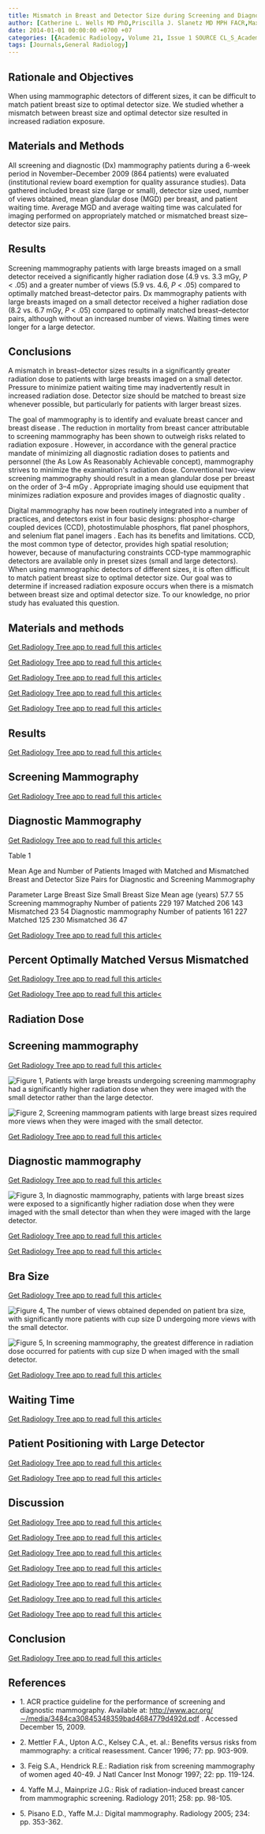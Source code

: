 ```yaml
---
title: Mismatch in Breast and Detector Size during Screening and Diagnostic Mammography Results in Increased Patient Radiation Dose
author: [Catherine L. Wells MD PhD,Priscilla J. Slanetz MD MPH FACR,Max P. Rosen MD MPH]
date: 2014-01-01 00:00:00 +0700 +07
categories: [{Academic Radiology, Volume 21, Issue 1 SOURCE CL_S_AcademicRadiologyVolume21Issue1 1}]
tags: [Journals,General Radiology]
---
```

## Rationale and Objectives

When using mammographic detectors of different sizes, it can be difficult to match patient breast size to optimal detector size. We studied whether a mismatch between breast size and optimal detector size resulted in increased radiation exposure.

## Materials and Methods

All screening and diagnostic (Dx) mammography patients during a 6-week period in November–December 2009 (864 patients) were evaluated (institutional review board exemption for quality assurance studies). Data gathered included breast size (large or small), detector size used, number of views obtained, mean glandular dose (MGD) per breast, and patient waiting time. Average MGD and average waiting time was calculated for imaging performed on appropriately matched or mismatched breast size–detector size pairs.

## Results

Screening mammography patients with large breasts imaged on a small detector received a significantly higher radiation dose (4.9 vs. 3.3 mGy, _P_ < .05) and a greater number of views (5.9 vs. 4.6, _P_ < .05) compared to optimally matched breast–detector pairs. Dx mammography patients with large breasts imaged on a small detector received a higher radiation dose (8.2 vs. 6.7 mGy, _P_ < .05) compared to optimally matched breast–detector pairs, although without an increased number of views. Waiting times were longer for a large detector.

## Conclusions

A mismatch in breast–detector sizes results in a significantly greater radiation dose to patients with large breasts imaged on a small detector. Pressure to minimize patient waiting time may inadvertently result in increased radiation dose. Detector size should be matched to breast size whenever possible, but particularly for patients with larger breast sizes.

The goal of mammography is to identify and evaluate breast cancer and breast disease . The reduction in mortality from breast cancer attributable to screening mammography has been shown to outweigh risks related to radiation exposure . However, in accordance with the general practice mandate of minimizing all diagnostic radiation doses to patients and personnel (the As Low As Reasonably Achievable concept), mammography strives to minimize the examination's radiation dose. Conventional two-view screening mammography should result in a mean glandular dose per breast on the order of 3–4 mGy . Appropriate imaging should use equipment that minimizes radiation exposure and provides images of diagnostic quality .

Digital mammography has now been routinely integrated into a number of practices, and detectors exist in four basic designs: phosphor-charge coupled devices (CCD), photostimulable phosphors, flat panel phosphors, and selenium flat panel imagers . Each has its benefits and limitations. CCD, the most common type of detector, provides high spatial resolution; however, because of manufacturing constraints CCD-type mammographic detectors are available only in preset sizes (small and large detectors). When using mammographic detectors of different sizes, it is often difficult to match patient breast size to optimal detector size. Our goal was to determine if increased radiation exposure occurs when there is a mismatch between breast size and optimal detector size. To our knowledge, no prior study has evaluated this question.

## Materials and methods

[Get Radiology Tree app to read full this article<](https://clinicalpub.com/app)

[Get Radiology Tree app to read full this article<](https://clinicalpub.com/app)

[Get Radiology Tree app to read full this article<](https://clinicalpub.com/app)

[Get Radiology Tree app to read full this article<](https://clinicalpub.com/app)

[Get Radiology Tree app to read full this article<](https://clinicalpub.com/app)

## Results

[Get Radiology Tree app to read full this article<](https://clinicalpub.com/app)

## Screening Mammography

[Get Radiology Tree app to read full this article<](https://clinicalpub.com/app)

## Diagnostic Mammography

[Get Radiology Tree app to read full this article<](https://clinicalpub.com/app)

Table 1


Mean Age and Number of Patients Imaged with Matched and Mismatched Breast and Detector Size Pairs for Diagnostic and Screening Mammography


Parameter Large Breast Size Small Breast Size Mean age (years) 57.7 55 Screening mammography Number of patients 229 197 Matched 206 143 Mismatched 23 54 Diagnostic mammography Number of patients 161 227 Matched 125 230 Mismatched 36 47

[Get Radiology Tree app to read full this article<](https://clinicalpub.com/app)

## Percent Optimally Matched Versus Mismatched

[Get Radiology Tree app to read full this article<](https://clinicalpub.com/app)

[Get Radiology Tree app to read full this article<](https://clinicalpub.com/app)

## Radiation Dose

## Screening mammography

[Get Radiology Tree app to read full this article<](https://clinicalpub.com/app)

![Figure 1, Patients with large breasts undergoing screening mammography had a significantly higher radiation dose when they were imaged with the small detector rather than the large detector.](https://storage.googleapis.com/dl.dentistrykey.com/clinical/MismatchinBreastandDetectorSizeduringScreeningandDiagnosticMammographyResultsinIncreasedPatientRadiationDose/0_1s20S107663321300490X.jpg)

![Figure 2, Screening mammogram patients with large breast sizes required more views when they were imaged with the small detector.](https://storage.googleapis.com/dl.dentistrykey.com/clinical/MismatchinBreastandDetectorSizeduringScreeningandDiagnosticMammographyResultsinIncreasedPatientRadiationDose/1_1s20S107663321300490X.jpg)

[Get Radiology Tree app to read full this article<](https://clinicalpub.com/app)

## Diagnostic mammography

[Get Radiology Tree app to read full this article<](https://clinicalpub.com/app)

![Figure 3, In diagnostic mammography, patients with large breast sizes were exposed to a significantly higher radiation dose when they were imaged with the small detector than when they were imaged with the large detector.](https://storage.googleapis.com/dl.dentistrykey.com/clinical/MismatchinBreastandDetectorSizeduringScreeningandDiagnosticMammographyResultsinIncreasedPatientRadiationDose/2_1s20S107663321300490X.jpg)

[Get Radiology Tree app to read full this article<](https://clinicalpub.com/app)

[Get Radiology Tree app to read full this article<](https://clinicalpub.com/app)

## Bra Size

[Get Radiology Tree app to read full this article<](https://clinicalpub.com/app)

![Figure 4, The number of views obtained depended on patient bra size, with significantly more patients with cup size D undergoing more views with the small detector.](https://storage.googleapis.com/dl.dentistrykey.com/clinical/MismatchinBreastandDetectorSizeduringScreeningandDiagnosticMammographyResultsinIncreasedPatientRadiationDose/3_1s20S107663321300490X.jpg)

![Figure 5, In screening mammography, the greatest difference in radiation dose occurred for patients with cup size D when imaged with the small detector.](https://storage.googleapis.com/dl.dentistrykey.com/clinical/MismatchinBreastandDetectorSizeduringScreeningandDiagnosticMammographyResultsinIncreasedPatientRadiationDose/4_1s20S107663321300490X.jpg)

[Get Radiology Tree app to read full this article<](https://clinicalpub.com/app)

## Waiting Time

[Get Radiology Tree app to read full this article<](https://clinicalpub.com/app)

## Patient Positioning with Large Detector

[Get Radiology Tree app to read full this article<](https://clinicalpub.com/app)

[Get Radiology Tree app to read full this article<](https://clinicalpub.com/app)

## Discussion

[Get Radiology Tree app to read full this article<](https://clinicalpub.com/app)

[Get Radiology Tree app to read full this article<](https://clinicalpub.com/app)

[Get Radiology Tree app to read full this article<](https://clinicalpub.com/app)

[Get Radiology Tree app to read full this article<](https://clinicalpub.com/app)

[Get Radiology Tree app to read full this article<](https://clinicalpub.com/app)

[Get Radiology Tree app to read full this article<](https://clinicalpub.com/app)

[Get Radiology Tree app to read full this article<](https://clinicalpub.com/app)

## Conclusion

[Get Radiology Tree app to read full this article<](https://clinicalpub.com/app)

## References

- 1\.  ACR practice guideline for the performance of screening and diagnostic mammography. Available at:  http://www.acr.org/∼/media/3484ca30845348359bad4684779d492d.pdf  . Accessed December 15, 2009.


- 2\. Mettler F.A., Upton A.C., Kelsey C.A., et. al.: Benefits versus risks from mammography: a critical reasessment. Cancer 1996; 77: pp. 903-909.


- 3\. Feig S.A., Hendrick R.E.: Radiation risk from screening mammography of women aged 40-49. J Natl Cancer Inst Monogr 1997; 22: pp. 119-124.


- 4\. Yaffe M.J., Mainprize J.G.: Risk of radiation-induced breast cancer from mammographic screening. Radiology 2011; 258: pp. 98-105.


- 5\. Pisano E.D., Yaffe M.J.: Digital mammography. Radiology 2005; 234: pp. 353-362.